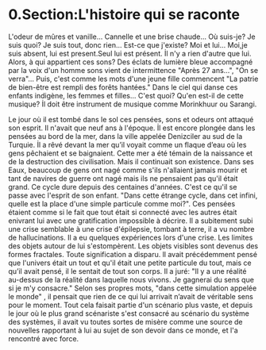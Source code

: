 # 0.Section:L'histoire qui se raconte

L'odeur de mûres et vanille... Cannelle et une brise chaude... Où suis-je? Je suis quoi? Je suis tout, donc rien...
Est-ce que j'existe? Moi et lui... Moi,je suis absent, lui est present.Seul lui est présent. İl n'y a rien d'autre que lui. Alors, à qui appartient ces sons? Des éclats de lumière bleue accompagné par la voix d'un homme sons vient de intermittence "Après 27 ans...", "On se verra"... Puis, c'est comme les mots d'une jeune fille commencent "La patrie de bien-être est rempli des forêts hantées." Dans le ciel qui danse ces enfants indigène, les femmes et filles... C'est quoi? Qu'en est-il de cette musique? İl doit être instrument de musique comme Morinkhuur ou Sarangi.

Le jour où il est tombé dans le sol ces pensées, sons et odeurs ont attaqué son esprit. Il n'avait que neuf ans à l'époque. İl est encore plongée dans les pensées au bord de la mer, dans la ville appelée Denizciler au sud de la Turquie. 
İl a rêvé devant la mer qu’il voyait comme un flaque d’eau où les gens pêchaient et se baignaient. Cette mer a été témain de la naissance et de la destruction des civilisation. Mais il continuait son existence. Dans ses Eaux, beaucoup de gens ont nagé comme s'ils n'allaient jamais mourir et tant de navires de guerre ont nagé mais ils ne pensaient pas qu'il était grand. Ce cycle dure depuis des centaines d'années. C'est ce qu'il se passe avec  l'esprit de son enfant. "Dans cette étrange cycle, dans cet infini, quelle est la place d'une simple particule comme moi?". Ces pensées étaient comme si le fait que tout était si connecté avec les autres était enivrant lui avec une gratification impossible à décrire.
Il a subitement subi une crise semblable à une crise d'épilepsie, tombant à terre, il a vu nombre de hallucinations.
Il a eu quelques expériences lors d'une crise. Les limites des objets autour de lui s'estompèrent. Les objets visibles sont devenus des formes fractales. Toute signification a disparu.
ll avait précédemment pensé que l'univers était un tout et qu'il était une petite particule du tout, mais ce qu’il avait pensé, il le sentait de tout son corps.
Il a juré: "Il y a une réalité au-dessus de la réalité dans laquelle nous vivons. Je gagnerai du sens que si je m'y consacre."
Selon ses propres mots, "dans cette simulation appelée le monde" , il pensait que rien de ce qui lui arrivait n’avait de véritable sens pour le moment. Tout cela faisait partie d'un scénario plus vaste, et depuis le jour où le plus grand scénariste s'est consacré au scénario du système des systèmes, il avait vu toutes sortes de misère comme une source de nouvelles rapportant à lui au sujet de son devoir dans ce monde, et l'a rencontré avec force.
